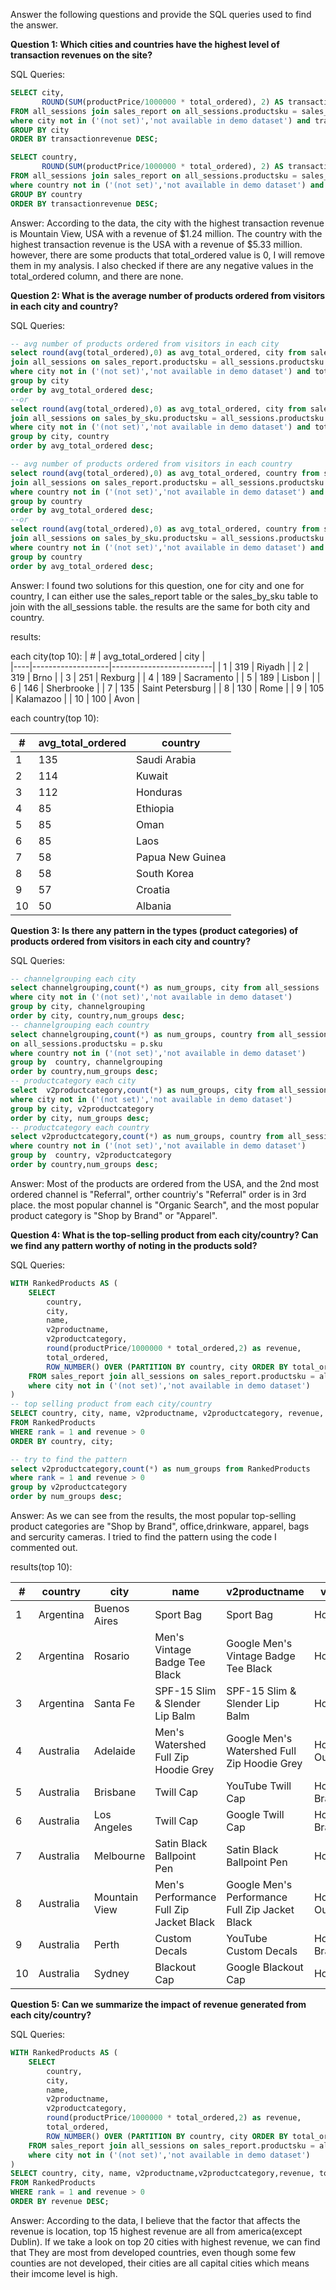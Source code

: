 Answer the following questions and provide the SQL queries used to find the answer.

    
**Question 1: Which cities and countries have the highest level of transaction revenues on the site?**


SQL Queries:
```SQL
SELECT city, 
       ROUND(SUM(productPrice/1000000 * total_ordered), 2) AS transactionrevenue 
FROM all_sessions join sales_report on all_sessions.productsku = sales_report.productsku
where city not in ('(not set)','not available in demo dataset') and transactionrevenue > 0
GROUP BY city
ORDER BY transactionrevenue DESC;

SELECT country, 
       ROUND(SUM(productPrice/1000000 * total_ordered), 2) AS transactionrevenue 
FROM all_sessions join sales_report on all_sessions.productsku = sales_report.productsku
where country not in ('(not set)','not available in demo dataset') and transactionrevenue > 0
GROUP BY country
ORDER BY transactionrevenue DESC;
```
Answer:
According to the data, the city with the highest transaction revenue is Mountain View, USA with a revenue of $1.24 million. The country with the highest transaction revenue is the USA with a revenue of $5.33 million. however, there are some products that total_ordered value is 0, I will remove them in my analysis. I also checked if there are any negative values in the total_ordered column, and there are none.



**Question 2: What is the average number of products ordered from visitors in each city and country?**


SQL Queries:
```SQL
-- avg number of products ordered from visitors in each city
select round(avg(total_ordered),0) as avg_total_ordered, city from sales_report
join all_sessions on sales_report.productsku = all_sessions.productsku
where city not in ('(not set)','not available in demo dataset') and total_ordered > 0
group by city
order by avg_total_ordered desc;
--or
select round(avg(total_ordered),0) as avg_total_ordered, city from sales_by_sku
join all_sessions on sales_by_sku.productsku = all_sessions.productsku
where city not in ('(not set)','not available in demo dataset') and total_ordered > 0
group by city, country
order by avg_total_ordered desc;

-- avg number of products ordered from visitors in each country
select round(avg(total_ordered),0) as avg_total_ordered, country from sales_report
join all_sessions on sales_report.productsku = all_sessions.productsku
where country not in ('(not set)','not available in demo dataset') and total_ordered > 0
group by country
order by avg_total_ordered desc;
--or
select round(avg(total_ordered),0) as avg_total_ordered, country from sales_by_sku
join all_sessions on sales_by_sku.productsku = all_sessions.productsku
where country not in ('(not set)','not available in demo dataset') and total_ordered > 0
group by country
order by avg_total_ordered desc;
```

Answer:
I found two solutions for this question, one for city and one for country, I can either use the sales_report table or the sales_by_sku table to join with the all_sessions table. 
the results are the same for both city and country.

results:

each city(top 10):
| #  | avg_total_ordered | city                    |      
|----|-------------------|-------------------------|
| 1  | 319               | Riyadh                  |
| 2  | 319               | Brno                    |
| 3  | 251               | Rexburg                 |
| 4  | 189               | Sacramento              |
| 5  | 189               | Lisbon                  |
| 6  | 146               | Sherbrooke              |
| 7  | 135               | Saint Petersburg        |
| 8  | 130               | Rome                    |
| 9  | 105               | Kalamazoo               |
| 10 | 100               | Avon                    |

each country(top 10):

| #  | avg_total_ordered | country           |
|----|-------------------|-------------------|
| 1  | 135               | Saudi Arabia      |
| 2  | 114               | Kuwait            |
| 3  | 112               | Honduras          |
| 4  | 85                | Ethiopia          |
| 5  | 85                | Oman              |
| 6  | 85                | Laos              |
| 7  | 58                | Papua New Guinea  |
| 8  | 58                | South Korea       |
| 9  | 57                | Croatia           |
| 10 | 50                | Albania           |



**Question 3: Is there any pattern in the types (product categories) of products ordered from visitors in each city and country?**


SQL Queries:
```SQL
-- channelgrouping each city
select channelgrouping,count(*) as num_groups, city from all_sessions 
where city not in ('(not set)','not available in demo dataset')
group by city, channelgrouping
order by city, country,num_groups desc;
-- channelgrouping each country
select channelgrouping,count(*) as num_groups, country from all_sessions join products p 
on all_sessions.productsku = p.sku
where country not in ('(not set)','not available in demo dataset')
group by  country, channelgrouping
order by country,num_groups desc;
-- productcategory each city
select  v2productcategory,count(*) as num_groups, city from all_sessions 
where city not in ('(not set)','not available in demo dataset')
group by city, v2productcategory
order by city, num_groups desc;
-- productcategory each country
select v2productcategory,count(*) as num_groups, country from all_sessions 
where country not in ('(not set)','not available in demo dataset')
group by  country, v2productcategory
order by country,num_groups desc;
```

Answer:
Most of the products are ordered from the USA, and the 2nd most ordered channel is "Referral", orther countriy's "Referral" order is in 3rd place. the most popular channel is "Organic Search", and the most popular product category is "Shop by Brand" or "Apparel".



**Question 4: What is the top-selling product from each city/country? Can we find any pattern worthy of noting in the products sold?**


SQL Queries:
```SQL
WITH RankedProducts AS (
    SELECT
        country,
        city,
        name,
        v2productname,
        v2productcategory,
        round(productPrice/1000000 * total_ordered,2) as revenue,
        total_ordered,
        ROW_NUMBER() OVER (PARTITION BY country, city ORDER BY total_ordered DESC) AS rank
    FROM sales_report join all_sessions on sales_report.productsku = all_sessions.productsku
    where city not in ('(not set)','not available in demo dataset')
)
-- top selling product from each city/country
SELECT country, city, name, v2productname, v2productcategory, revenue, total_ordered
FROM RankedProducts
WHERE rank = 1 and revenue > 0
ORDER BY country, city;

-- try to find the pattern
select v2productcategory,count(*) as num_groups from RankedProducts
where rank = 1 and revenue > 0
group by v2productcategory
order by num_groups desc;
```

Answer:
As we can see from the results, the most popular top-selling product categories are "Shop by Brand", office,drinkware, apparel, bags and sercurity cameras. I tried to find the pattern using the code I commented out.

results(top 10):

| #  | country    | city         | name                                     | v2productname                             | v2productcategory               | revenue | total_ordered |
|----|------------|--------------|------------------------------------------|-------------------------------------------|---------------------------------|---------|---------------|
| 1  | Argentina  | Buenos Aires | Sport Bag                                | Sport Bag                                 | Home/Lifestyle/                 | 349.30  | 70            |
| 2  | Argentina  | Rosario      | Men's Vintage Badge Tee Black            | Google Men's Vintage Badge Tee Black       | Home/Apparel/Men's/             | 18.99   | 1             |
| 3  | Argentina  | Santa Fe     | SPF-15 Slim & Slender Lip Balm           | SPF-15 Slim & Slender Lip Balm             | Home/Accessories/               | 150.00  | 60            |
| 4  | Australia  | Adelaide     | Men's Watershed Full Zip Hoodie Grey     | Google Men's Watershed Full Zip Hoodie Grey| Home/Apparel/Men's-Outerwear/   | 329.97  | 3             |
| 5  | Australia  | Brisbane     | Twill Cap                                | YouTube Twill Cap                          | Home/Shop by Brand/YouTube/     | 98.91   | 9             |
| 6  | Australia  | Los Angeles  | Twill Cap                                | Google Twill Cap                           | Home/Shop by Brand/Google/      | 32.97   | 3             |
| 7  | Australia  | Melbourne    | Satin Black Ballpoint Pen                | Satin Black Ballpoint Pen                  | Home/Office/                    | 4198.95 | 105           |
| 8  | Australia  | Mountain View| Men's Performance Full Zip Jacket Black  | Google Men's Performance Full Zip Jacket Black | Home/Apparel/Men's-Outerwear/| 119.99  | 1             |
| 9  | Australia  | Perth        | Custom Decals                            | YouTube Custom Decals                      | Home/Shop by Brand/YouTube/     | 59.70   | 30            |
| 10 | Australia  | Sydney       | Blackout Cap                             | Google Blackout Cap                        | Home/Apparel/                   | 3589.11 | 189           |



**Question 5: Can we summarize the impact of revenue generated from each city/country?**

SQL Queries:
```SQL
WITH RankedProducts AS (
    SELECT
        country,
        city,
        name,
        v2productname,
        v2productcategory,
        round(productPrice/1000000 * total_ordered,2) as revenue,
        total_ordered,
        ROW_NUMBER() OVER (PARTITION BY country, city ORDER BY total_ordered DESC) AS rank
    FROM sales_report join all_sessions on sales_report.productsku = all_sessions.productsku
    where city not in ('(not set)','not available in demo dataset')
)
SELECT country, city, name, v2productname,v2productcategory,revenue, total_ordered
FROM RankedProducts
WHERE rank = 1 and revenue > 0
ORDER BY revenue DESC;
```


Answer:
According to the data, I believe that the factor that affects the revenue is location, top 15 highest revenue are all from america(except Dublin). If we take a look on top 20 cities with highest revenue, we can find that They are most from developed countries, even though some few counties are not developed, their cities are all capital cities which means their imcome level is high.





